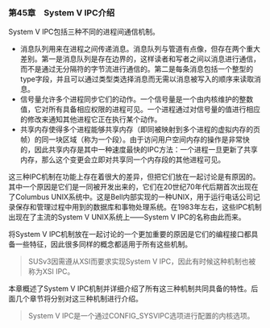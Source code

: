 ### 第45章　System V IPC介绍

System V IPC包括三种不同的进程间通信机制。

+ 消息队列用来在进程之间传递消息。消息队列与管道有点像，但存在两个重大差别。第一是消息队列是存在边界的，这样读者和写者之间以消息进行通信，而不是通过无分隔符的字节流进行通信的。第二是每条消息包括一个整型的type字段，并且可以通过类型类选择消息而无需以消息被写入的顺序来读取消息。
+ 信号量允许多个进程同步它们的动作。一个信号量是一个由内核维护的整数值，它对所有具备相应权限的进程可见。一个进程通过对信号量的值进行相应的修改来通知其他进程它正在执行某个动作。
+ 共享内存使得多个进程能够共享内存（即同被映射到多个进程的虚拟内存的页帧）的同一块区域（称为一个段）。由于访问用户空间内存的操作是非常快的，因此共享内存是其中一种速度最快的IPC方法：一个进程一旦更新了共享内存，那么这个变更会立即对共享同一个内存段的其他进程可见。

这三种IPC机制在功能上存在着很大的差异，但把它们放在一起讨论是有原因的。其中一个原因是它们是一同被开发出来的，它们在20世纪70年代后期首次出现在了Columbus UNIX系统中。这是Bell内部实现的一种UNIX，用于运行电话公司记录保存和管理过程中用到的数据库和事物处理系统。在1983年左右，这些IPC机制出现在了主流的System V UNIX系统上——System V IPC的名称由此而来。

将System V IPC机制放在一起讨论的一个更加重要的原因是它们的编程接口都具备一些特征，因此很多同样的概念都适用于所有这些机制。

> SUSv3因需遵从XSI而要求实现System V IPC，因此有时候这种机制也被称为XSI IPC。

本章概述了System V IPC机制并详细介绍了所有这三种机制共同具备的特性。后面几个章节将分别对这三种机制进行介绍。

> System V IPC是一个通过CONFIG_SYSVIPC选项进行配置的内核选项。

